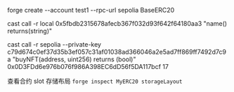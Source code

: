 <!--
 * @Author: Joe_Chan 
 * @Date: 2024-07-21 14:27:29
 * @Description: 
-->

forge create --account test1 --rpc-url sepolia BaseERC20 

cast call -r local 0x5fbdb2315678afecb367f032d93f642f64180aa3 "name() returns(string)"

cast call -r sepolia --private-key c79d674c0ef37d35b3ef057c31af01038ad366046a2e5ad7ff869ff7492d7c9a "buyNFT(address, uint256) returns (bool)" 0x0D3FDd6e976b076f986A398EC6dD56f5DA117bcf 17

查看合约 slot 存储布局
`forge inspect MyERC20 storageLayout `